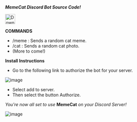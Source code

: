 ***MemeCat Discord Bot Source Code!***

[<img src="https://gist.githubusercontent.com/cxmeel/0dbc95191f239b631c3874f4ccf114e2/raw/download.svg" alt="Download MemeCat Now!" height="32" />](https://discord.com/oauth2/authorize?client_id=1354109080398200864&permissions=2147485696&integration_type=0&scope=bot)


**COMMANDS**
- /meme : Sends a random cat meme.
- /cat : Sends a random cat photo.
- (More to come!)

**Install Instructions**
- Go to the following link to authorize the bot for your server.
  
![image](https://github.com/user-attachments/assets/91e0316e-2fcc-4279-9c57-8ffa11f60949)

- Select add to server.
- Then select the button Authorize.

*You're now all set to use* **MemeCat** *on your Discord Server!*

![image](https://github.com/user-attachments/assets/14609c3e-b304-4f6a-9aa8-5a281b87fe6f)

